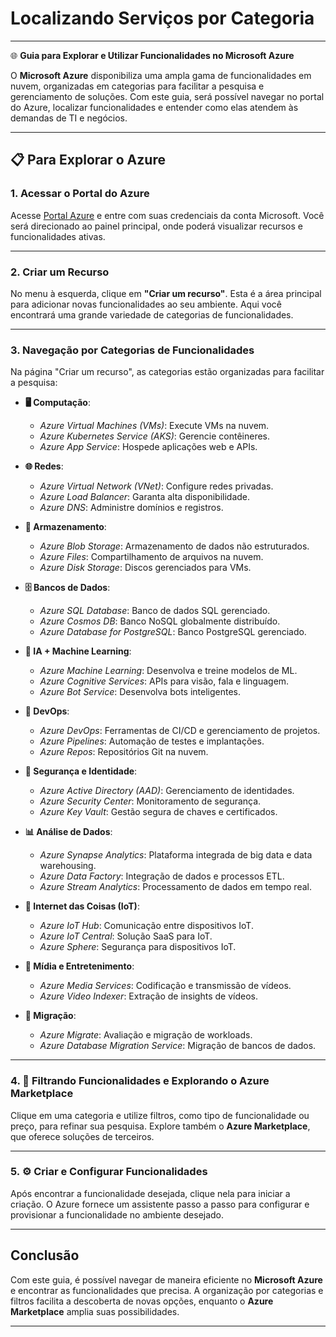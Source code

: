 # Localizando Serviços por Categoria
---
🌐 **Guia para Explorar e Utilizar Funcionalidades no Microsoft Azure**

O **Microsoft Azure** disponibiliza uma ampla gama de funcionalidades em nuvem, organizadas em categorias para facilitar a pesquisa e gerenciamento de soluções. Com este guia, será possível navegar no portal do Azure, localizar funcionalidades e entender como elas atendem às demandas de TI e negócios.

---

## 📋 Para Explorar o Azure

### 1. Acessar o Portal do Azure
Acesse [Portal Azure](https://portal.azure.com) e entre com suas credenciais da conta Microsoft. Você será direcionado ao painel principal, onde poderá visualizar recursos e funcionalidades ativas.

---

### 2. Criar um Recurso
No menu à esquerda, clique em **"Criar um recurso"**. Esta é a área principal para adicionar novas funcionalidades ao seu ambiente. Aqui você encontrará uma grande variedade de categorias de funcionalidades.

---

### 3. Navegação por Categorias de Funcionalidades
Na página "Criar um recurso", as categorias estão organizadas para facilitar a pesquisa:

- **🖥 Computação**: 
  - *Azure Virtual Machines (VMs)*: Execute VMs na nuvem.
  - *Azure Kubernetes Service (AKS)*: Gerencie contêineres.
  - *Azure App Service*: Hospede aplicações web e APIs.

- **🌐 Redes**: 
  - *Azure Virtual Network (VNet)*: Configure redes privadas.
  - *Azure Load Balancer*: Garanta alta disponibilidade.
  - *Azure DNS*: Administre domínios e registros.

- **💾 Armazenamento**:
  - *Azure Blob Storage*: Armazenamento de dados não estruturados.
  - *Azure Files*: Compartilhamento de arquivos na nuvem.
  - *Azure Disk Storage*: Discos gerenciados para VMs.

- **🗄 Bancos de Dados**:
  - *Azure SQL Database*: Banco de dados SQL gerenciado.
  - *Azure Cosmos DB*: Banco NoSQL globalmente distribuído.
  - *Azure Database for PostgreSQL*: Banco PostgreSQL gerenciado.

- **🤖 IA + Machine Learning**:
  - *Azure Machine Learning*: Desenvolva e treine modelos de ML.
  - *Azure Cognitive Services*: APIs para visão, fala e linguagem.
  - *Azure Bot Service*: Desenvolva bots inteligentes.

- **🚀 DevOps**:
  - *Azure DevOps*: Ferramentas de CI/CD e gerenciamento de projetos.
  - *Azure Pipelines*: Automação de testes e implantações.
  - *Azure Repos*: Repositórios Git na nuvem.

- **🔐 Segurança e Identidade**:
  - *Azure Active Directory (AAD)*: Gerenciamento de identidades.
  - *Azure Security Center*: Monitoramento de segurança.
  - *Azure Key Vault*: Gestão segura de chaves e certificados.

- **📊 Análise de Dados**:
  - *Azure Synapse Analytics*: Plataforma integrada de big data e data warehousing.
  - *Azure Data Factory*: Integração de dados e processos ETL.
  - *Azure Stream Analytics*: Processamento de dados em tempo real.

- **📡 Internet das Coisas (IoT)**:
  - *Azure IoT Hub*: Comunicação entre dispositivos IoT.
  - *Azure IoT Central*: Solução SaaS para IoT.
  - *Azure Sphere*: Segurança para dispositivos IoT.

- **🎥 Mídia e Entretenimento**:
  - *Azure Media Services*: Codificação e transmissão de vídeos.
  - *Azure Video Indexer*: Extração de insights de vídeos.

- **🔄 Migração**:
  - *Azure Migrate*: Avaliação e migração de workloads.
  - *Azure Database Migration Service*: Migração de bancos de dados.

---

### 4. 📑 Filtrando Funcionalidades e Explorando o Azure Marketplace
Clique em uma categoria e utilize filtros, como tipo de funcionalidade ou preço, para refinar sua pesquisa. Explore também o **Azure Marketplace**, que oferece soluções de terceiros.

---

### 5. ⚙️ Criar e Configurar Funcionalidades
Após encontrar a funcionalidade desejada, clique nela para iniciar a criação. O Azure fornece um assistente passo a passo para configurar e provisionar a funcionalidade no ambiente desejado.

---

##  Conclusão

Com este guia, é possível navegar de maneira eficiente no **Microsoft Azure** e encontrar as funcionalidades que precisa. A organização por categorias e filtros facilita a descoberta de novas opções, enquanto o **Azure Marketplace** amplia suas possibilidades.

---

